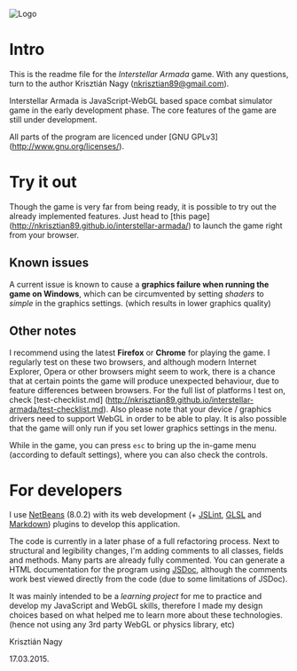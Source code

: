 ![Logo](http://nkrisztian89.github.io/interstellar-armada/images/thumb.png)

Intro
=====

This is the readme file for the *Interstellar Armada* game.
With any questions, turn to the author Krisztián Nagy 
(<nkrisztian89@gmail.com>).

Interstellar Armada is JavaScript-WebGL based space combat simulator game in the 
early development phase. The core features of the game are still under 
development.

All parts of the program are licenced under [GNU GPLv3]
(http://www.gnu.org/licenses/).

Try it out
==========

Though the game is very far from being ready, it is possible to try out the
already implemented features. Just head to [this page]
(http://nkrisztian89.github.io/interstellar-armada/) to launch the game right
from your browser.

Known issues
------------
A current issue is known to cause a **graphics failure when running the game on 
Windows**, which can be circumvented by setting *shaders* to *simple* in the
graphics settings. (which results in lower graphics quality)

Other notes
-----------
I recommend using the latest **Firefox** or **Chrome** for playing the game. I 
regularly test on these two browsers, and although modern Internet Explorer, 
Opera or other browsers might seem to work, there is a chance that at certain 
points the game will produce unexpected behaviour, due to feature differences 
between browsers.
For the full list of platforms I test on, check [test-checklist.md]
(http://nkrisztian89.github.io/interstellar-armada/test-checklist.md).
Also please note that your device / graphics drivers need to support WebGL in 
order to be able to play. It is also possible that the game will only run if
you set lower graphics settings in the menu.

While in the game, you can press `esc` to bring up the in-game menu (according
to default settings), where you can also check the controls.

For developers
==============

I use [NetBeans](https://netbeans.org/) (8.0.2) with its web development (+
[JSLint](http://plugins.netbeans.org/plugin/40893/jslint),
[GLSL](http://plugins.netbeans.org/plugin/46515/glsl-syntax-highlighter) and 
[Markdown](http://plugins.netbeans.org/plugin/50964/markdown-support)) plugins 
to develop this application.

The code is currently in a later phase of a full refactoring process. Next to 
structural and legibility changes, I'm adding comments to all classes, fields 
and methods. Many parts are already fully commented. You can generate a HTML 
documentation for the program using [JSDoc](https://github.com/jsdoc3/jsdoc),
although the comments work best viewed directly from the code (due to some 
limitations of JSDoc).

It was mainly intended to be a _learning project_ for me to practice and develop
my JavaScript and WebGL skills, therefore I made my design choices based on what
helped me to learn more about these technologies. (hence not using any 3rd party 
WebGL or physics library, etc)

Krisztián Nagy

17.03.2015.